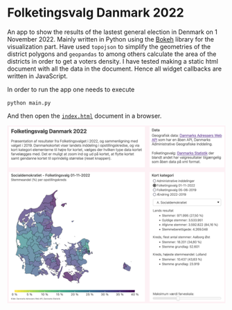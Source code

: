 # Folketingsvalg Danmark 2022

An app to show the results of the lastest general election in Denmark on 1 November 2022.
Mainly written in Python using the [Bokeh](https://docs.bokeh.org/en/latest/) library for the visualization part. Have used `topojson` to simplify the geometries of the district polygons and `geopandas` to among others calculate the area of the districts in order to get a voters density. I have tested making a static html document with all the data in the document. Hence all widget callbacks are written in JavaScript. 

In order to run the app one needs to execute 
```
python main.py
```
And then open the [`index.html`](https://carve11.github.io/folketingsvalg/) document in a browser.

![Folketingsvalg2022](./assets/screenshot.png)
